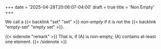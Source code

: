 +++
date = '2025-04-28T20:06:07-04:00'
draft = true
title = 'Non Empty'
+++

We call a {{< backlink "set" "set" >}} _non-empty_ if it is
not the {{< backlink "empty-set" "empty set" >}}.

{{< sidenote "remark" >}}
That is, if \(A\) is non-empty, \(A\) contains at-least one element.
{{< /sidenote >}}

